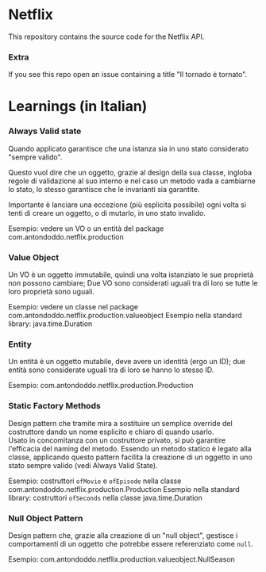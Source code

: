 # Netflix

This repository contains the source code for the Netflix API.

### Extra

If you see this repo open an issue containing a title "Il tornado è tornato".

# Learnings (in Italian)

### Always Valid state

Quando applicato garantisce che una istanza sia in uno stato considerato "sempre valido".

Questo vuol dire che un oggetto, grazie al design della sua classe, ingloba regole di validazione al suo interno
e nel caso un metodo vada a cambiarne lo stato, lo stesso garantisce che le invarianti sia garantite.      

Importante è lanciare una eccezione (più esplicita possibile) ogni volta si tenti di creare un oggetto, o di mutarlo, in uno stato invalido. 
 
Esempio: vedere un VO o un entità del package com.antondoddo.netflix.production
 
### Value Object

Un VO è un oggetto immutabile, quindi una volta istanziato le sue proprietà non possono cambiare;
Due VO sono considerati uguali tra di loro se tutte le loro proprietà sono uguali.

Esempio: vedere un classe nel package com.antondoddo.netflix.production.valueobject
Esempio nella standard library: java.time.Duration
 
### Entity

Un entità è un oggetto mutabile, deve avere un identità (ergo un ID);
due entità sono considerate uguali tra di loro se hanno lo stesso ID.

Esempio: com.antondoddo.netflix.production.Production

### Static Factory Methods 

Design pattern che tramite mira a sostituire un semplice override del costruttore dando un nome esplicito e chiaro di quando usarlo.  
Usato in concomitanza con un costruttore privato, si può garantire l'efficacia del naming del metodo.
Essendo un metodo statico è legato alla classe, applicando questo pattern facilita la creazione di un oggetto in uno stato sempre valido (vedi Always Valid State).  

Esempio: costruttori `ofMovie` e `ofEpisode` nella classe com.antondoddo.netflix.production.Production
Esempio nella standard library: costruttori `ofSeconds` nella classe java.time.Duration

### Null Object Pattern

Design pattern che, grazie alla creazione di un "null object",
gestisce i comportamenti di un oggetto che potrebbe essere referenziato come `null`. 
 
Esempio: com.antondoddo.netflix.production.valueobject.NullSeason
 